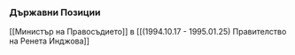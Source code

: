 ### Държавни Позиции
[[Министър на Правосъдието]] в [[(1994.10.17 - 1995.01.25) Правителство на Ренета Инджова]]
